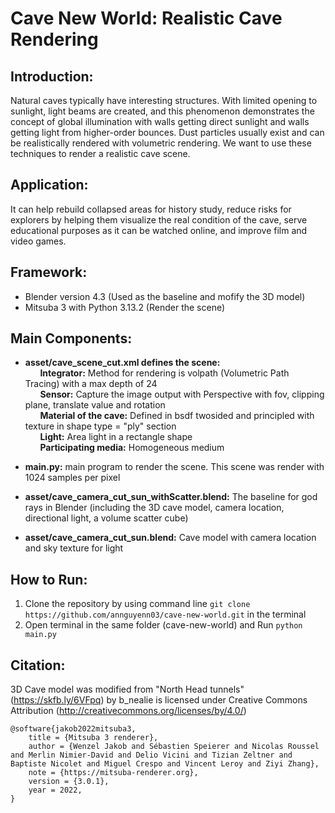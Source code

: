 # Cave New World: Realistic Cave Rendering
## Introduction:
Natural caves typically have interesting structures. With limited opening to sunlight, light beams are created, and this phenomenon demonstrates the concept of global illumination with walls getting direct sunlight and walls getting light from higher-order bounces. Dust particles usually exist and can be realistically rendered with volumetric rendering. We want to use these techniques to render a realistic cave scene.

## Application:
It can help rebuild collapsed areas for history study, reduce risks for explorers by helping them visualize the real condition of the cave, serve educational purposes as it can be watched online, and improve film and video games.

## Framework:
* Blender version 4.3 (Used as the baseline and mofify the 3D model)
* Mitsuba 3 with Python 3.13.2 (Render the scene)

## Main Components:
* **asset/cave_scene_cut.xml defines the scene:**<br>
&nbsp;&nbsp;&nbsp;&nbsp;&nbsp;&nbsp;**Integrator:** Method for rendering is volpath (Volumetric Path Tracing) with a max depth of 24<br>
&nbsp;&nbsp;&nbsp;&nbsp;&nbsp;&nbsp;**Sensor:** Capture the image output with Perspective with fov, clipping plane, translate value and rotation<br>
&nbsp;&nbsp;&nbsp;&nbsp;&nbsp;&nbsp;**Material of the cave:** Defined in bsdf twosided and principled with texture in shape type = "ply" section<br>
&nbsp;&nbsp;&nbsp;&nbsp;&nbsp;&nbsp;**Light:** Area light in a rectangle shape<br>
&nbsp;&nbsp;&nbsp;&nbsp;&nbsp;&nbsp;**Participating media:** Homogeneous medium<br>
* **main.py:** main program to render the scene. This scene was render with 1024 samples per pixel

* **asset/cave_camera_cut_sun_withScatter.blend:** The baseline for god rays in Blender (including the 3D cave model, camera location, directional light, a volume scatter cube)
* **asset/cave_camera_cut_sun.blend:** Cave model with camera location and sky texture for light


## How to Run:
1. Clone the repository by using command line ```git clone https://github.com/annguyenn03/cave-new-world.git``` in the terminal
2. Open terminal in the same folder (cave-new-world) and Run ```python main.py```

## Citation:
3D Cave model was modified from "North Head tunnels" (https://skfb.ly/6VFpq) by b_nealie is licensed under Creative Commons Attribution (http://creativecommons.org/licenses/by/4.0/)

```
@software{jakob2022mitsuba3,
    title = {Mitsuba 3 renderer},
    author = {Wenzel Jakob and Sébastien Speierer and Nicolas Roussel and Merlin Nimier-David and Delio Vicini and Tizian Zeltner and Baptiste Nicolet and Miguel Crespo and Vincent Leroy and Ziyi Zhang},
    note = {https://mitsuba-renderer.org},
    version = {3.0.1},
    year = 2022,
}
```
